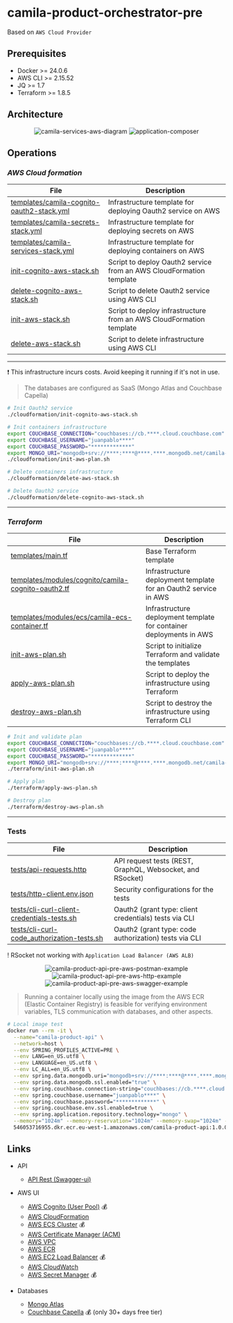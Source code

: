 # camila-product-orchestrator-pre

Based on `AWS Cloud Provider`

## Prerequisites

* Docker >= 24.0.6
* AWS CLI >= 2.15.52
* JQ >= 1.7
* Terraform >= 1.8.5

## Architecture

<p style="text-align: center">
  <img src="aws/images/camila-services-aws-diagram.svg" alt="camila-services-aws-diagram">
  <img src="aws/images/application-composer-camila-product-stack.png" alt="application-composer">
</p>

## Operations

### _AWS Cloud formation_

| File                                                                                                      | Description                                                         |
|-----------------------------------------------------------------------------------------------------------|---------------------------------------------------------------------|
| [templates/camila-cognito-oauth2-stack.yml](aws/cloudformation/templates/camila-cognito-oauth2-stack.yml) | Infrastructure template for deploying Oauth2 service on AWS         |
| [templates/camila-secrets-stack.yml](aws/cloudformation/templates/camila-secrets-stack.yml)               | Infrastructure template for deploying secrets on AWS                |
| [templates/camila-services-stack.yml](aws/cloudformation/templates/camila-services-stack.yml)             | Infrastructure template for deploying containers on AWS             |
| [init-cognito-aws-stack.sh](aws/cloudformation/init-cognito-aws-stack.sh)                                 | Script to deploy Oauth2 service from an AWS CloudFormation template |
| [delete-cognito-aws-stack.sh](aws/cloudformation/delete-cognito-aws-stack.sh)                             | Script to delete Oauth2 service using AWS CLI                       |
| [init-aws-stack.sh](aws/cloudformation/init-aws-stack.sh)                                                 | Script to deploy infrastructure from an AWS CloudFormation template |
| [delete-aws-stack.sh](aws/cloudformation/delete-aws-stack.sh)                                             | Script to delete infrastructure using AWS CLI                       |

---

❗ This infrastructure incurs costs. Avoid keeping it running if it's not in use.

> The databases are configured as SaaS (Mongo Atlas and Couchbase Capella)

```bash
# Init Oauth2 service
./cloudformation/init-cognito-aws-stack.sh

# Init containers infrastructure
export COUCHBASE_CONNECTION="couchbases://cb.****.cloud.couchbase.com"
export COUCHBASE_USERNAME="juanpablo****"
export COUCHBASE_PASSWORD="*************"
export MONGO_URI="mongodb+srv://****:****@****.****.mongodb.net/camila-db?ssl=true&retryWrites=true&w=majority&maxPoolSize=200&connectTimeoutMS=5000&socketTimeoutMS=120000"
./cloudformation/init-aws-plan.sh
```

```bash
# Delete containers infrastructure
./cloudformation/delete-aws-stack.sh

# Delete Oauth2 service
./cloudformation/delete-cognito-aws-stack.sh
```

---

### _Terraform_

| File                                                                                                                   | Description                                                         |
|------------------------------------------------------------------------------------------------------------------------|---------------------------------------------------------------------|
| [templates/main.tf](aws/terraform/templates/main.tf)                                                                   | Base Terraform template                                             |
| [templates/modules/cognito/camila-cognito-oauth2.tf](aws/terraform/templates/modules/cognito/camila-cognito-oauth2.tf) | Infrastructure deployment template for an Oauth2 service in AWS     |
| [templates/modules/ecs/camila-ecs-container.tf](aws/terraform/templates/modules/ecs/camila-ecs-container.tf)           | Infrastructure deployment template for container deployments in AWS |
| [init-aws-plan.sh](aws/terraform/init-aws-plan.sh)                                                                     | Script to initialize Terraform and validate the templates           |
| [apply-aws-plan.sh](aws/terraform/apply-aws-plan.sh)                                                                   | Script to deploy the infrastructure using Terraform                 |
| [destroy-aws-plan.sh](aws/terraform/destroy-aws-plan.sh)                                                               | Script to destroy the infrastructure using Terraform CLI            |

```bash
# Init and validate plan
export COUCHBASE_CONNECTION="couchbases://cb.****.cloud.couchbase.com"
export COUCHBASE_USERNAME="juanpablo****"
export COUCHBASE_PASSWORD="*************"
export MONGO_URI="mongodb+srv://****:****@****.****.mongodb.net/camila-db?ssl=true&retryWrites=true&w=majority&maxPoolSize=200&connectTimeoutMS=5000&socketTimeoutMS=120000"
./terraform/init-aws-plan.sh

# Apply plan
./terraform/apply-aws-plan.sh
```

```bash
# Destroy plan
./terraform/destroy-aws-plan.sh
```

---

### Tests

| File                                                                                         | Description                                               |
|----------------------------------------------------------------------------------------------|-----------------------------------------------------------|
| [tests/api-requests.http](aws/tests/api-requests.http)                                       | API request tests (REST, GraphQL, Websocket, and RSocket) |
| [tests/http-client.env.json](aws/tests/http-client.env.json)                                 | Security configurations for the tests                     |
| [tests/cli-curl-client-credentials-tests.sh](aws/tests/cli-curl-client-credentials-tests.sh) | Oauth2 (grant type: client credentials) tests via CLI     |
| [tests/cli-curl-code_authorization-tests.sh](aws/tests/cli-curl-code_authorization-tests.sh) | Oauth2 (grant type: code authorization) tests via CLI     |

! RSocket not working with `Application Load Balancer (AWS ALB)`

<p style="text-align: center">
  <img src="aws/images/camila-product-api-pre-aws-postman-example.gif" alt="camila-product-api-pre-aws-postman-example">
  <img src="aws/images/camila-product-api-pre-aws-http-example.gif" alt="camila-product-api-pre-aws-http-example">
  <img src="aws/images/camila-product-api-pre-aws-swagger-example.gif" alt="camila-product-api-pre-aws-swagger-example">
</p>

> Running a container locally using the image from the AWS ECR (Elastic Container Registry) is feasible for verifying environment variables, TLS communication with databases, and other aspects.

```bash
# Local image test
docker run --rm -it \
  --name="camila-product-api" \
  --network=host \
  --env SPRING_PROFILES_ACTIVE=PRE \
  --env LANG=en_US.utf8 \
  --env LANGUAGE=en_US.utf8 \
  --env LC_ALL=en_US.utf8 \
  --env spring.data.mongodb.uri="mongodb+srv://****:****@****.****.mongodb.net/camila-db" \
  --env spring.data.mongodb.ssl.enabled="true" \
  --env spring.couchbase.connection-string="couchbases://cb.****.cloud.couchbase.com" \
  --env spring.couchbase.username="juanpablo****" \
  --env spring.couchbase.password="*************" \
  --env spring.couchbase.env.ssl.enabled=true \
  --env spring.application.repository.technology="mongo" \
  --memory="1024m" --memory-reservation="1024m" --memory-swap="1024m" --cpu-shares=500 \
  546053716955.dkr.ecr.eu-west-1.amazonaws.com/camila-product-api:1.0.0
```

## Links

* API
  * [API Rest (Swagger-ui)](https://poc.jpje-kops.xyz/product/api/webjars/swagger-ui/index.html#/)

* AWS UI
  * [AWS Cognito (User Pool)](https://eu-west-1.console.aws.amazon.com/cognito/v2/idp/user-pools?region=eu-west-1) 💰
  * [AWS CloudFormation](https://eu-west-1.console.aws.amazon.com/cloudformation/home?region=eu-west-1#/stacks?filteringText=&filteringStatus=active&viewNested=true)
  * [AWS ECS Cluster](https://eu-west-1.console.aws.amazon.com/ecs/v2/clusters/camila-product-cluster/services/camila-product-service/health?region=eu-west-1) 💰
  * [AWS Certificate Manager (ACM)](https://eu-west-1.console.aws.amazon.com/acm/home?region=eu-west-1#/certificates/list)
  * [AWS VPC](https://eu-west-1.console.aws.amazon.com/vpcconsole/home?region=eu-west-1#vpcs:)
  * [AWS ECR](https://eu-west-1.console.aws.amazon.com/ecr/repositories/private/546053716955/camila-product-api?region=eu-west-1)
  * [AWS EC2 Load Balancer](https://eu-west-1.console.aws.amazon.com/ec2/home?region=eu-west-1#LoadBalancers:) 💰
  * [AWS CloudWatch](https://eu-west-1.console.aws.amazon.com/cloudwatch/home?region=eu-west-1#logsV2:log-groups)
  * [AWS Secret Manager](https://eu-west-1.console.aws.amazon.com/secretsmanager/listsecrets?region=eu-west-1) 💰

* Databases
  * [Mongo Atlas](https://cloud.mongodb.com/v2/665f45371f34d90e0237aca0#/overview)
  * [Couchbase Capella](https://cloud.couchbase.com/databases?oid=6436d8a0-3909-4aea-8ff7-1673510b6c11) 💰 (only 30+ days free tier)
